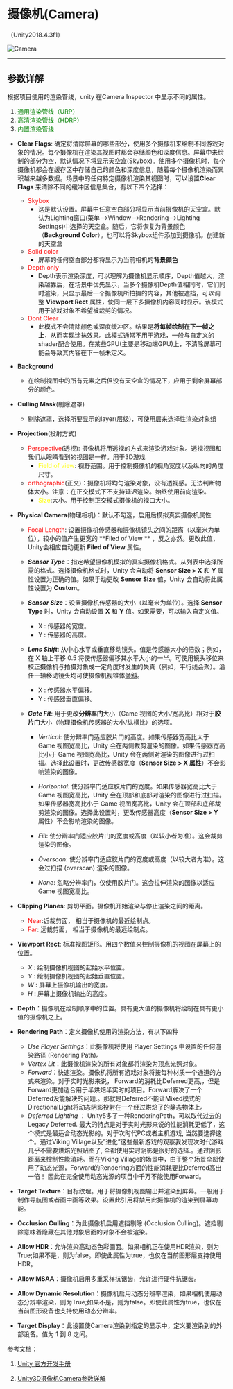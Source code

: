 

# 摄像机(Camera)

（Unity2018.4.3f1）

![Camera](C:\Users\zj\Pictures\UnityStudy\Unity2018Camera.png.jpg)



---

## 参数详解

根据项目使用的渲染管线，unity 在Camera Inspector 中显示不同的属性。

1. <font color=green>通用渲染管线（URP）</font>
2. <font color=green>高清渲染管线（HDRP）</font>
3. <font color=green>内置渲染管线</font>

- **Clear Flags**:	确定将清除屏幕的哪些部分，使用多个摄像机来绘制不同游戏对象的情况。每个摄像机在渲染其视图时都会存储颜色和深度信息。屏幕中未绘制的部分为空，默认情况下将显示天空盒(Skybox)。使用多个摄像机时，每个摄像机都会在缓存区中存储自己的颜色和深度信息，随着每个摄像机渲染而累积越来越多数据。场景中的任何特定摄像机渲染其视图时，可以设置**Clear Flags** 来清除不同的缓冲区信息集合，有以下四个选择：
  - <font color=red>Skybox</font>
    - 这是默认设置。屏幕中任意空白部分将显示当前摄像机的天空盒。默认为Lighting窗口(菜单-->Window-->Rendering-->Lighting Settings)中选择的天空盒。随后，它将恢复为背景颜色（**Background Color**）。也可以将Skybox组件添加到摄像机。创建新的天空盒
  - <font color=red>Solid color</font>
    - 屏幕的任何空白部分都将显示为当前相机的**背景颜色**
  - <font color=red>Depth only</font>
    - Depth表示渲染深度，可以理解为摄像机显示顺序，Depth值越大，渲染越靠后，在场景中优先显示，当多个摄像机Depth值相同时，它们同时渲染，只显示最后一个摄像机所拍摄的内容，其他被遮挡，可以调整 **Viewport Rect** 属性，使同一层下多摄像机内容同时显示。该模式用于游戏对象不希望被裁剪的情况。
  - <font color=red>Dont Clear</font>
    - 此模式不会清除颜色或深度缓冲区。结果是**将每帧绘制在下一帧之上**，从而实现涂抹效果。此模式通常不用于游戏，一般与自定义的shader配合使用。在某些GPU(主要是移动端GPU)上，不清除屏幕可能会导致其内容在下一帧未定义。
- **Background**

  - 在绘制视图中的所有元素之后但没有天空盒的情况下，应用于剩余屏幕部分的颜色。
- **Culling Mask**(剔除遮罩)

  - 剔除遮罩，选择所要显示的layer(层级)，可使用层来选择性渲染对象组
- **Projection**(投射方式)

  - <font color=red>Perspective</font>(透视):	摄像机将用透视的方式来渲染游戏对象。透视视图和我们从眼睛看到的视图是一样。用于3D游戏
    - <font color=yellow>Field of view</font>: 视野范围。用于控制摄像机的视角宽度以及纵向的角度尺寸。
  - <font color=red>orthographic</font>(正交)：摄像机将均匀渲染对象，没有透视感。无法判断物体大小。注意：在正交模式下不支持延迟渲染。始终使用前向渲染。
    - <font color=yellow>Size</font>:大小。用于控制正交模式摄像机的视口大小。
- **Physical Camera**(物理相机)：默认不勾选，启用后模拟真实摄像机属性

  - <font color=red>Focal Length</font>: 设置摄像机传感器和摄像机镜头之间的距离（以毫米为单位），较小的值产生更宽的 **Filed of View ** ，反之亦然。更改此值，Unity会相应自动更新 **Filed of View** 属性。

  -  ***Sensor Type***：指定希望摄像机模拟的真实摄像机格式。从列表中选择所需的格式。选择摄像机格式时，Unity 会自动将 **Sensor Size > X** 和 **Y** 属性设置为正确的值。如果手动更改 **Sensor Size** 值，Unity 会自动将此属性设置为 **Custom**。

  - ***Sensor Size***：设置摄像机传感器的大小（以毫米为单位）。选择 **Sensor Type** 时，Unity 会自动设置 **X** 和 **Y** 值。如果需要，可以输入自定义值。

    - X : 传感器的宽度。
    - Y : 传感器的高度。

  - ***Lens Shift***: 从中心水平或垂直移动镜头。值是传感器大小的倍数；例如，在 X 轴上平移 0.5 将使传感器偏移其水平大小的一半。可使用镜头移位来校正摄像机与拍摄对象成一定角度时发生的失真（例如，平行线会聚）。沿任一轴移动镜头均可使摄像机视锥体[倾斜](https://docs.unity.cn/cn/2018.4/Manual/ObliqueFrustum.html)。

    - X : 传感器水平偏移。
    - Y : 传感器垂直偏移。

  - ***Gate Fit***: 用于更改**分辨率门**大小（Game 视图的大小/宽高比）相对于**胶片门**大小（物理摄像机传感器的大小/纵横比）的选项。

    -    *Vertical*: 使分辨率门适应胶片门的高度。如果传感器宽高比大于 Game 视图宽高比，Unity 会在两侧裁剪渲染的图像。如果传感器宽高比小于 Game 视图宽高比，Unity 会在两侧对渲染的图像进行过扫描。选择此设置时，更改传感器宽度（**Sensor Size > X 属性**）不会影响渲染的图像。
    - *Horizontal*: 使分辨率门适应胶片门的宽度。如果传感器宽高比大于 Game 视图宽高比，Unity 会在顶部和底部对渲染的图像进行过扫描。如果传感器宽高比小于 Game 视图宽高比，Unity 会在顶部和底部裁剪渲染的图像。选择此设置时，更改传感器高度（**Sensor Size > Y** 属性）不会影响渲染的图像。
    -    *Fill*: 使分辨率门适应胶片门的宽度或高度（以较小者为准）。这会裁剪渲染的图像。
    - *Overscan*: 使分辨率门适应胶片门的宽度或高度（以较大者为准）。这会过扫描 (overscan) 渲染的图像。

    - *None*: 忽略分辨率门，仅使用胶片门。这会拉伸渲染的图像以适应 Game 视图宽高比。
- **Clipping Planes**: 剪切平面。摄像机开始渲染与停止渲染之间的距离。

  - <font color=red>Near</font>:近裁剪面， 相当于摄像机的最近绘制点。
  - <font color=red>Far</font>: 远裁剪面， 相当于摄像机的最远绘制点。
- **Viewport Rect**: 标准视图矩形。用四个数值来控制摄像机的视图在屏幕上的位置。
  -   *X* : 绘制摄像机视图的起始水平位置。
  -  *Y*  : 绘制摄像机视图的起始垂直位置。
  -  *W* : 屏幕上摄像机输出的宽度。
  -  *H* : 屏幕上摄像机输出的高度。
- **Depth**：摄像机在绘制顺序中的位置。具有更大值的摄像机将绘制在具有更小值的摄像机之上。
- **Rendering Path**：定义摄像机使用的渲染方法，有以下四种
  - *Use Player Settings*：此摄像机将使用 Player Settings 中设置的任何渲染路径 (Rendering Path)。
  -  *Vertex Lit*：此摄像机渲染的所有对象都将渲染为顶点光照对象。
  - *Forward*：快速渲染。摄像机将所有游戏对象将按每种材质一个通道的方式来渲染。对于实时光影来说， Forward的消耗比Deferred更高,，但是Forward更加适合用于半烘焙半实时的项目。Forward解决了一个Deferred没能解决的问题.。那就是Deferred不能让Mixed模式的DirectionalLight将动态阴影投射在一个经过烘焙了的静态物体上。
  - *Deferred Lighting* ： Unity5多了一种RenderingPath，可以取代过去的Legacy Deferred. 最大的特点是对于实时光影来说的性能消耗更低了，这个模式是最适合动态光影的。对于次时代PC或者主机游戏, 当然要选择这个。通过Viking Village以及”进化”这些最新游戏的观察我发现次时代游戏几乎不需要烘焙光照贴图了, 全都使用实时阴影是很好的选择.。通过阴影距离来控制性能消耗。而在Viking Village的场景中，由于整个场景全部使用了动态光源，Forward的Rendering方面的性能消耗要比Deferred高出一倍！ 因此在完全使用动态光源的项目中千万不能使用Forward。
- **Target Texture**：目标纹理。用于将摄像机视图输出并渲染到屏幕。一般用于制作导航图或者画中画等效果。设置此引用将禁用此摄像机的渲染到屏幕功能。
- **Occlusion Culling**：为此摄像机启用遮挡剔除 (Occlusion Culling)。遮挡剔除意味着隐藏在其他对象后面的对象不会被渲染。
- **Allow HDR**：允许渲染高动态色彩画面。如果相机正在使用HDR渲染，则为True;如果不是，则为false。即使此属性为true，也仅在当前图形层支持使用HDR。
- **Allow MSAA**：摄像机启用多重采样抗锯齿，允许进行硬件抗锯齿。
- **Allow Dynamic Resolution**：摄像机启用动态分辨率渲染，如果相机使用动态分辨率渲染，则为True;如果不是，则为false。即使此属性为true，也仅在当前图形设备也支持使用动态分辨率。
- **Target Display**：此设置使Camera渲染到指定的显示中，定义要渲染到的外部设备。值为 1 到 8 之间。

参考文档：

1. [Unity 官方开发手册](https://docs.unity.cn/cn/2018.4/Manual/class-Camera.html)

2. [Unity3D摄像机Camera参数详解](https://blog.csdn.net/weixin_42513339/article/details/83010862)

   

